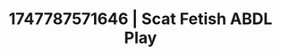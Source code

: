---
categories:
- Vocal tease
- Erotic surprise
- Naughty expression
- Lip gloss fantasy
- Erotic close-up
image: /assets/images/1747787571646.webp
layout: post
seo:
  description: Featured content with exclusive Scat Fetish, ABDL Play. HD images available.
  keywords: Scat Fetish, ABDL Play
  og_image: /assets/images/1747787571646.webp
  schema_type: VisualArtwork
tags:
- '#1747787571646'
- Scat Fetish
- ABDL Play
title: 1747787571646 | Scat Fetish ABDL Play
---